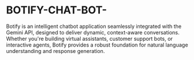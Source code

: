 # BOTIFY-CHAT-BOT-
Botify is an intelligent chatbot application seamlessly integrated with the Gemini API, designed to deliver dynamic, context-aware conversations. Whether you're building virtual assistants, customer support bots, or interactive agents, Botify provides a robust foundation for natural language understanding and response generation.
